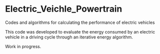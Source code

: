 # Electric_Veichle_Powertrain
Codes and algorithms for calculating the performance of electric vehicles

This code was developed to evaluate the energy consumed by an electric vehicle in a driving cycle through an iterative energy algorithm.

Work in progress.
